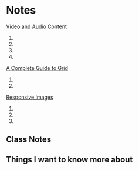 # Notes

[Video and Audio Content](https://developer.mozilla.org/en-US/docs/Learn/HTML/Multimedia_and_embedding/Video_and_audio_content)

1.
2.
3.
4.

[A Complete Guide to Grid](https://css-tricks.com/snippets/css/complete-guide-grid/)

1.
2.

[Responsive Images](https://developer.mozilla.org/en-US/docs/Learn/HTML/Multimedia_and_embedding/Responsive_images)

1.
2.
3.


## Class Notes

## Things I want to know more about